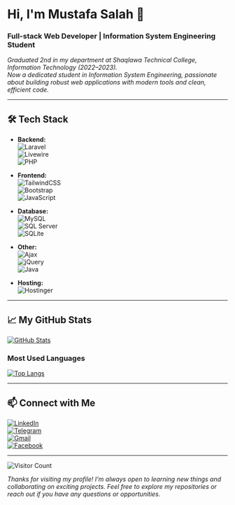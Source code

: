# Hi, I'm Mustafa Salah 👋
### Full-stack Web Developer | Information System Engineering Student

_Graduated 2nd in my department at Shaqlawa Technical College, Information Technology (2022–2023)._  
_Now a dedicated student in Information System Engineering, passionate about building robust web applications with modern tools and clean, efficient code._

---

## 🛠 Tech Stack

- **Backend:**  
  ![Laravel](https://img.shields.io/badge/Laravel-FF2D20?style=for-the-badge&logo=laravel&logoColor=white)  
  ![Livewire](https://img.shields.io/badge/Livewire-4B5563?style=for-the-badge&logo=livewire&logoColor=white)  
  ![PHP](https://img.shields.io/badge/PHP-777BB4?style=for-the-badge&logo=php&logoColor=white)

- **Frontend:**  
  ![TailwindCSS](https://img.shields.io/badge/Tailwind_CSS-38B2AC?style=for-the-badge&logo=tailwind-css&logoColor=white)  
  ![Bootstrap](https://img.shields.io/badge/Bootstrap-563D7C?style=for-the-badge&logo=bootstrap&logoColor=white)  
  ![JavaScript](https://img.shields.io/badge/JavaScript-F7DF1E?style=for-the-badge&logo=javascript&logoColor=black)

- **Database:**  
  ![MySQL](https://img.shields.io/badge/MySQL-005C84?style=for-the-badge&logo=mysql&logoColor=white)  
  ![SQL Server](https://img.shields.io/badge/Microsoft_SQL_Server-CC2927?style=for-the-badge&logo=microsoft-sql-server&logoColor=white)  
  ![SQLite](https://img.shields.io/badge/SQLite-07405E?style=for-the-badge&logo=sqlite&logoColor=white)

- **Other:**  
  ![Ajax](https://img.shields.io/badge/AJAX-000000?style=for-the-badge&logo=ajax&logoColor=white)  
  ![jQuery](https://img.shields.io/badge/jQuery-0769AD?style=for-the-badge&logo=jquery&logoColor=white)  
  ![Java](https://img.shields.io/badge/Java-007396?style=for-the-badge&logo=java&logoColor=white)

- **Hosting:**  
  ![Hostinger](https://img.shields.io/badge/Hostinger-4074F4?style=for-the-badge&logo=hostinger&logoColor=white)

---

## 📈 My GitHub Stats

[![GitHub Stats](https://github-readme-stats.vercel.app/api?username=mustafa-salah-1&show_icons=true&theme=dark)](https://github.com/anuraghazra/github-readme-stats)

### Most Used Languages

[![Top Langs](https://github-readme-stats.vercel.app/api/top-langs/?username=mustafa-salah-1&layout=compact&theme=dark)](https://github.com/anuraghazra/github-readme-stats)

---

## 📫 Connect with Me

[![LinkedIn](https://img.shields.io/badge/LinkedIn-0A66C2?style=for-the-badge&logo=linkedin&logoColor=white)](https://www.linkedin.com/in/mustafa-salah-8299b332a/)  
[![Telegram](https://img.shields.io/badge/Telegram-2CA5E0?style=for-the-badge&logo=telegram&logoColor=white)](https://t.me/m0_s1a)  
[![Gmail](https://img.shields.io/badge/Gmail-D14836?style=for-the-badge&logo=gmail&logoColor=white)](mailto:mustafa.salah.2131@gmail.com)  
[![Facebook](https://img.shields.io/badge/Facebook-1877F2?style=for-the-badge&logo=facebook&logoColor=white)](https://www.facebook.com/mustafa.0eng)

---

![Visitor Count](https://komarev.com/ghpvc/?username=mustafa-salah-1&label=Profile%20views&color=0e75b6&style=for-the-badge)

_Thanks for visiting my profile! I'm always open to learning new things and collaborating on exciting projects. Feel free to explore my repositories or reach out if you have any questions or opportunities._
